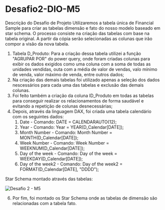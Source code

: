 # Desafio2-DIO-M5

Descrição do Desafio de Projeto
Utilizaremos a tabela única de Financial Sample para criar as tabelas dimensão e fato do nosso modelo baseado em star schema. O processo consiste na criação das tabelas com base na tabela original. A partir da cópia serão selecionadas as colunas que irão compor a visão da nova tabela.
1. Tabela D_Produto: Para a criação dessa tabela utilizei a função "AGRUPAR POR" do power query, onde foram criadas colunas para exibir os dados exigidos como uma coluna com a soma de todas as unidades vendidas, outa com a média de valor de vendas, valo mínimo de venda, valor máximo de venda, entre outros dados;
2. Na criação das demais tabelas foi utilizado apenas a seleção dos dados nescessários para cada uma das tabelas e exclusão das demais colunas.
3. Foi feito também a criação da coluna ID_Produto em todas as tabelas para conseguir realizar os relacionamentos de forma saudável e evitando a repetição de colunas desnecessárias;
4. Depois, através da linguagem DAX, foi criada uma tabela calendário com os seguintes dados:
   1. Date - Comando: DATE = CALENDARAUTO(12);
   2. Year - Comando: Year = YEAR(D_Calendar[DATE]);
   3. Month Number - Comando: Month Number = MONTH(D_Calendar[DATE]);
   4. Week Number - Comando: Week Number = WEEKNUM(D_Calendar[DATE]);
   5. Day of the week - Comando: Day of the week = WEEKDAY(D_Calendar[DATE]);
   6. Day of the week2 - Comando: Day of the week2 = FORMAT(D_Calendar[DATE], "DDDD");

Star Schema montado através das tabelas:

![Desafio 2 - M5](https://github.com/user-attachments/assets/955588f2-fb08-4631-aa5d-025700a83e5f)



6. Por fim, foi montado os Star Schema onde as tabelas de dimensão são relacionadas com a tabela fato.
